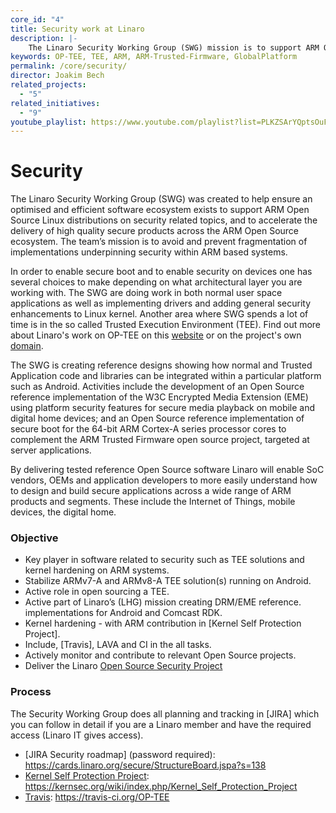 ```yaml
---
core_id: "4"
title: Security work at Linaro
description: |-
    The Linaro Security Working Group (SWG) mission is to support ARM Open Source Linux distributions on security related topics.
keywords: OP-TEE, TEE, ARM, ARM-Trusted-Firmware, GlobalPlatform
permalink: /core/security/
director: Joakim Bech
related_projects:
  - "5"
related_initiatives:
  - "9"
youtube_playlist: https://www.youtube.com/playlist?list=PLKZSArYQptsOuFyjUlWFWUulxXOhhtsEf&playnext=1
---
```

# Security
The Linaro Security Working Group (SWG) was created to help ensure an optimised
and efficient software ecosystem exists to support ARM Open Source Linux
distributions on security related topics, and to accelerate the delivery of high
quality secure products across the ARM Open Source ecosystem. The team’s mission
is to avoid and prevent fragmentation of implementations underpinning security
within ARM based systems.

In order to enable secure boot and to enable security on devices one has several
choices to make depending on what architectural layer you are working with. The
SWG are doing work in both normal user space applications as well as
implementing drivers and adding general security enhancements to Linux kernel.
Another area where SWG spends a lot of time is in the so called Trusted
Execution Environment (TEE). Find out more about Linaro's work on OP-TEE on this [website](https://www.linaro.org/initiatives/op-tee/) or on the project's own [domain](https://www.op-tee.org/).

The SWG is creating reference designs showing how normal and Trusted Application
code and libraries can be integrated within a particular platform such as
Android. Activities include the development of an Open Source reference
implementation of the W3C Encrypted Media Extension (EME) using platform
security features for secure media playback on mobile and digital home devices;
and an Open Source reference implementation of secure boot for the 64-bit ARM
Cortex-A series processor cores to complement the ARM Trusted Firmware open
source project, targeted at server applications.

By delivering tested reference Open Source software Linaro will enable SoC
vendors, OEMs and application developers to more easily understand how to design
and build secure applications across a wide range of ARM products and segments.
These include the Internet of Things, mobile devices, the digital home.

### Objective
- Key player in software related to security such as TEE solutions and kernel
  hardening on ARM systems.
- Stabilize ARMv7-A and ARMv8-A TEE solution(s) running on Android.
- Active role in open sourcing a TEE.
- Active part of Linaro’s (LHG) mission creating DRM/EME reference.
  implementations for Android and Comcast RDK.
- Kernel hardening - with ARM contribution in [Kernel Self Protection Project].
- Include, [Travis], LAVA and CI in the all tasks.
- Actively monitor and contribute to relevant Open Source projects.
- Deliver the Linaro [Open Source Security Project](https://www.linaro.org/projects/open-source-security/)

### Process
The Security Working Group does all planning and tracking in
[JIRA] which you can follow in detail if you are a Linaro member and have the required access
(Linaro IT gives access).

- [JIRA Security roadmap] (password required): https://cards.linaro.org/secure/StructureBoard.jspa?s=138
- [Kernel Self Protection Project](https://kernsec.org/wiki/index.php/Kernel_Self_Protection_Project): https://kernsec.org/wiki/index.php/Kernel_Self_Protection_Project
- [Travis](https://travis-ci.org/OP-TEE): https://travis-ci.org/OP-TEE
